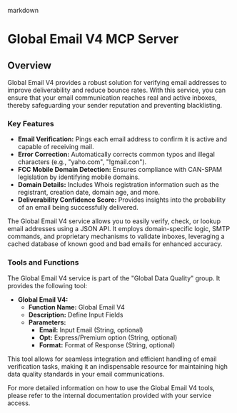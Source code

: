 markdown
# Global Email V4 MCP Server

## Overview

Global Email V4 provides a robust solution for verifying email addresses to improve deliverability and reduce bounce rates. With this service, you can ensure that your email communication reaches real and active inboxes, thereby safeguarding your sender reputation and preventing blacklisting.

### Key Features

- **Email Verification:** Pings each email address to confirm it is active and capable of receiving mail.
- **Error Correction:** Automatically corrects common typos and illegal characters (e.g., "yaho.com", "!gmail.con").
- **FCC Mobile Domain Detection:** Ensures compliance with CAN-SPAM legislation by identifying mobile domains.
- **Domain Details:** Includes Whois registration information such as the registrant, creation date, domain age, and more.
- **Deliverability Confidence Score:** Provides insights into the probability of an email being successfully delivered.

The Global Email V4 service allows you to easily verify, check, or lookup email addresses using a JSON API. It employs domain-specific logic, SMTP commands, and proprietary mechanisms to validate inboxes, leveraging a cached database of known good and bad emails for enhanced accuracy.

### Tools and Functions

The Global Email V4 service is part of the "Global Data Quality" group. It provides the following tool:

- **Global Email V4:**
  - **Function Name:** Global Email V4
  - **Description:** Define Input Fields
  - **Parameters:**
    - **Email:** Input Email (String, optional)
    - **Opt:** Express/Premium option (String, optional)
    - **Format:** Format of Response (String, optional)

This tool allows for seamless integration and efficient handling of email verification tasks, making it an indispensable resource for maintaining high data quality standards in your email communications.

For more detailed information on how to use the Global Email V4 tools, please refer to the internal documentation provided with your service access.